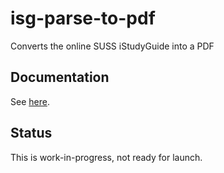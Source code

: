 # isg-parse-to-pdf
Converts the online SUSS iStudyGuide into a PDF

## Documentation
See [here](https://suss-swe-ig.github.io/docs-site).

## Status

This is work-in-progress, not ready for launch.
